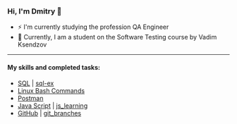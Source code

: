 ### Hi, I'm Dmitry 👋

<!--
**setter-getter/setter-getter** is a ✨ _special_ ✨ repository because its `README.md` (this file) appears on your GitHub profile.

Here are some ideas to get you started:

- 🔭 I’m currently working on ...
- 🌱 I am currently learning 
- 👯 I’m looking to collaborate on ...
- 🤔 I’m looking for help with ...
- 💬 Ask me about ...
- 📫 How to reach me: ...
- 😄 Pronouns: ...
- ⚡ Fun fact: ...
-->
- ⚡ I'm currently studying the profession QA Engineer
- 🌱 Currently, I am a student on the Software Testing course by Vadim Ksendzov
 ***
 #### My skills and completed tasks:
 
 * [SQL](https://github.com/setter-getter/SQL) | [sql-ex](https://github.com/setter-getter/sql-ex)
 * [Linux Bash Commands](https://github.com/setter-getter/bash_commands)
 * [Postman](https://github.com/setter-getter/Postman)
 * [Java Script](https://github.com/setter-getter/HW_JS) | [js_learning](https://github.com/setter-getter/js_learning)
 * [GitHub](https://github.com/setter-getter/JSON) | [git_branches](https://github.com/setter-getter/git_branches)
